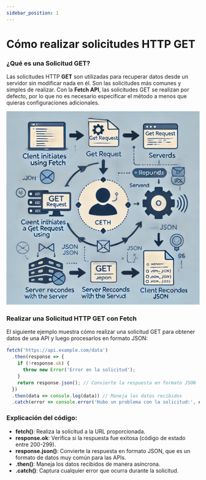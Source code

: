 ```yaml
---
sidebar_position: 1
---
```


# Cómo realizar solicitudes HTTP GET

### ¿Qué es una Solicitud GET?

Las solicitudes HTTP **GET** son utilizadas para recuperar datos desde un servidor sin modificar nada en él. Son las solicitudes más comunes y simples de realizar. Con la **Fetch API**, las solicitudes GET se realizan por defecto, por lo que no es necesario especificar el método a menos que quieras configuraciones adicionales.

![Imagen Representativa](../../static/img/get.webp)

### Realizar una Solicitud HTTP GET con Fetch

El siguiente ejemplo muestra cómo realizar una solicitud GET para obtener datos de una API y luego procesarlos en formato JSON:

```javascript
fetch('https://api.example.com/data')
  .then(response => {
    if (!response.ok) {
      throw new Error('Error en la solicitud');
    }
    return response.json(); // Convierte la respuesta en formato JSON
  })
  .then(data => console.log(data)) // Maneja los datos recibidos
  .catch(error => console.error('Hubo un problema con la solicitud:', error)); // Maneja errores
```

### Explicación del código:

- **fetch()**: Realiza la solicitud a la URL proporcionada.
- **response.ok**: Verifica si la respuesta fue exitosa (código de estado entre 200-299).
- **response.json()**: Convierte la respuesta en formato JSON, que es un formato de datos muy común para las APIs.
- **.then()**: Maneja los datos recibidos de manera asíncrona.
- **.catch()**: Captura cualquier error que ocurra durante la solicitud.
